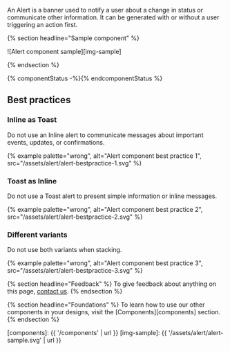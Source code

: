 An Alert is a banner used to notify a user about a change in status or 
communicate other information. It can be generated with or without a user 
triggering an action first.

{% section headline="Sample component" %}

![Alert component sample][img-sample]

{% endsection %}

{% componentStatus -%}{% endcomponentStatus %}

## Best practices

### Inline as Toast

Do not use an Inline alert to communicate messages about important events, updates, or confirmations.

{% example palette="wrong",
           alt="Alert component best practice 1",
           src="/assets/alert/alert-bestpractice-1.svg" %}

### Toast as Inline

Do not use a Toast alert to present simple information or inline messages.

{% example palette="wrong",
           alt="Alert component best practice 2",
           src="/assets/alert/alert-bestpractice-2.svg" %}

### Different variants

Do not use both variants when stacking.

{% example palette="wrong",
           alt="Alert component best practice 3",
           src="/assets/alert/alert-bestpractice-3.svg" %}

<div class="multi-column--min-300-wide">

{% section headline="Feedback" %}
To give feedback about anything on this page, [contact us][contact].
{% endsection %}

{% section headline="Foundations" %}
To learn how to use our other components in your designs, visit the 
[Components][components] section.
{% endsection %}

</div>

<style>
.section { --inline-img-max-width: 538px; }
.example--palette-wrong { --inline-img-max-width: 872px; }
</style>

[contact]: mailto:digital-design-system@redhat.com
[components]: {{ '/components' | url }}
[img-sample]: {{ '/assets/alert/alert-sample.svg' | url }}

